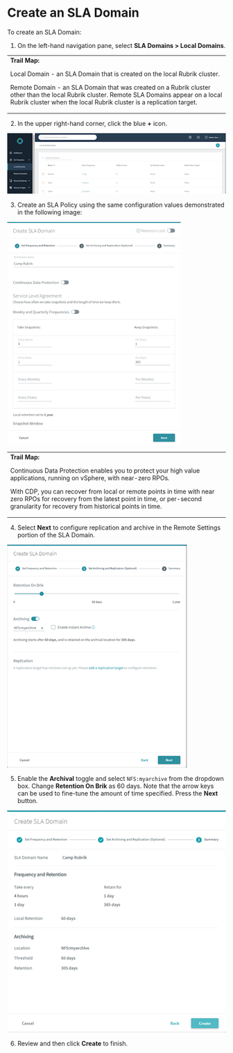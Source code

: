 # Create an SLA Domain

To create an SLA Domain:

1. On the left-hand navigation pane, select **SLA Domains > Local Domains**.

<table>
  <tr>
   <td><strong>Trail Map:</strong>

Local Domain - an SLA Domain that is created on the local Rubrik cluster.

Remote Domain - an SLA Domain that was created on a Rubrik cluster other than the local Rubrik cluster. Remote SLA Domains appear on a local Rubrik cluster when the local Rubrik cluster is a replication target.
   </td>
  </tr>
</table>

2. In the upper right-hand corner, click the blue **+** icon.

![alt_text](images/image10.png "image_tooltip")

3. Create an SLA Policy using the same configuration values demonstrated in the following image:

![alt_text](images/image11.png "image_tooltip")

<table>
  <tr>
   <td><strong>Trail Map:</strong>

Continuous Data Protection enables you to protect your high value applications, running on vSphere, with near-zero RPOs.

With CDP, you can recover from local or remote points in time with near zero RPOs for recovery from the latest point in time, or per-second granularity for recovery from historical points in time.
   </td>
  </tr>
</table>

4. Select **Next** to configure replication and archive in the Remote Settings portion of the SLA Domain.

![alt_text](images/image12.png "image_tooltip")

5. Enable the **Archival** toggle and select `NFS:myarchive` from the dropdown box. Change **Retention On Brik** as 60 days. Note that the arrow keys can be used to fine-tune the amount of time specified. Press the **Next** button.

![alt_text](images/image13.png "image_tooltip")

6. Review and then click **Create** to finish.